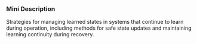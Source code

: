 ### Mini Description

Strategies for managing learned states in systems that continue to learn during operation, including methods for safe state updates and maintaining learning continuity during recovery.

